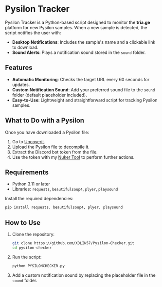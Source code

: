 # Pysilon Tracker  

Pysilon Tracker is a Python-based script designed to monitor the **tria.ge** platform for new Pysilon samples. When a new sample is detected, the script notifies the user with:  

- **Desktop Notifications**: Includes the sample's name and a clickable link to download.  
- **Sound Alerts**: Plays a notification sound stored in the `sound` folder.  

## Features  
- **Automatic Monitoring**: Checks the target URL every 60 seconds for updates.  
- **Custom Notification Sound**: Add your preferred sound file to the `sound` folder (default placeholder included).  
- **Easy-to-Use**: Lightweight and straightforward script for tracking Pysilon samples.  

## What to Do with a Pysilon  
Once you have downloaded a Pysilon file:  
1. Go to [Uncoverit](https://www.uncoverit.org).  
2. Upload the Pysilon file to decompile it.  
3. Extract the Discord bot token from the file.  
4. Use the token with my [Nuker Tool](https://github.com/XDLIN57/PYNUKE) to perform further actions.

## Requirements  
- Python 3.11 or later  
- Libraries: `requests`, `beautifulsoup4`, `plyer`, `playsound`  

Install the required dependencies:  
```bash
pip install requests, beautifulsoup4, plyer, playsound
```  

## How to Use  
1. Clone the repository:  
   ```bash
   git clone https://github.com/XDLIN57/Pysilon-Checker.git  
   cd pysilon-checker  
   ```  
2. Run the script:  
   ```bash
   python PYSILONCHECKER.py  
   ```  
3. Add a custom notification sound by replacing the placeholder file in the `sound` folder.  
